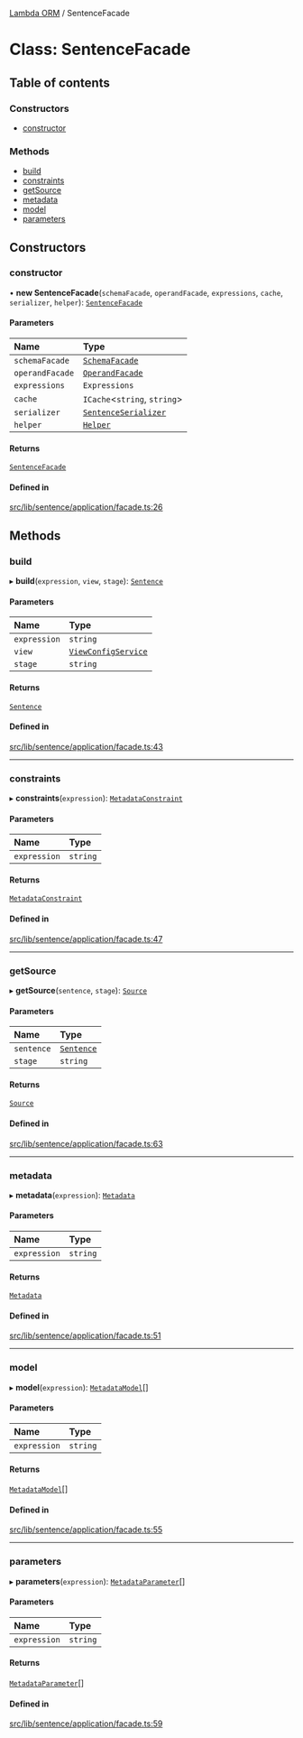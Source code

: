 [Lambda ORM](../README.md) / SentenceFacade

# Class: SentenceFacade

## Table of contents

### Constructors

- [constructor](SentenceFacade.md#constructor)

### Methods

- [build](SentenceFacade.md#build)
- [constraints](SentenceFacade.md#constraints)
- [getSource](SentenceFacade.md#getsource)
- [metadata](SentenceFacade.md#metadata)
- [model](SentenceFacade.md#model)
- [parameters](SentenceFacade.md#parameters)

## Constructors

### constructor

• **new SentenceFacade**(`schemaFacade`, `operandFacade`, `expressions`, `cache`, `serializer`, `helper`): [`SentenceFacade`](SentenceFacade.md)

#### Parameters

| Name | Type |
| :------ | :------ |
| `schemaFacade` | [`SchemaFacade`](SchemaFacade.md) |
| `operandFacade` | [`OperandFacade`](OperandFacade.md) |
| `expressions` | `Expressions` |
| `cache` | `ICache`\<`string`, `string`\> |
| `serializer` | [`SentenceSerializer`](../interfaces/SentenceSerializer.md) |
| `helper` | [`Helper`](Helper.md) |

#### Returns

[`SentenceFacade`](SentenceFacade.md)

#### Defined in

[src/lib/sentence/application/facade.ts:26](https://github.com/FlavioLionelRita/lambdaorm/blob/b900e4c6/src/lib/sentence/application/facade.ts#L26)

## Methods

### build

▸ **build**(`expression`, `view`, `stage`): [`Sentence`](Sentence.md)

#### Parameters

| Name | Type |
| :------ | :------ |
| `expression` | `string` |
| `view` | [`ViewConfigService`](ViewConfigService.md) |
| `stage` | `string` |

#### Returns

[`Sentence`](Sentence.md)

#### Defined in

[src/lib/sentence/application/facade.ts:43](https://github.com/FlavioLionelRita/lambdaorm/blob/b900e4c6/src/lib/sentence/application/facade.ts#L43)

___

### constraints

▸ **constraints**(`expression`): [`MetadataConstraint`](../interfaces/MetadataConstraint.md)

#### Parameters

| Name | Type |
| :------ | :------ |
| `expression` | `string` |

#### Returns

[`MetadataConstraint`](../interfaces/MetadataConstraint.md)

#### Defined in

[src/lib/sentence/application/facade.ts:47](https://github.com/FlavioLionelRita/lambdaorm/blob/b900e4c6/src/lib/sentence/application/facade.ts#L47)

___

### getSource

▸ **getSource**(`sentence`, `stage`): [`Source`](../interfaces/Source.md)

#### Parameters

| Name | Type |
| :------ | :------ |
| `sentence` | [`Sentence`](Sentence.md) |
| `stage` | `string` |

#### Returns

[`Source`](../interfaces/Source.md)

#### Defined in

[src/lib/sentence/application/facade.ts:63](https://github.com/FlavioLionelRita/lambdaorm/blob/b900e4c6/src/lib/sentence/application/facade.ts#L63)

___

### metadata

▸ **metadata**(`expression`): [`Metadata`](../interfaces/Metadata.md)

#### Parameters

| Name | Type |
| :------ | :------ |
| `expression` | `string` |

#### Returns

[`Metadata`](../interfaces/Metadata.md)

#### Defined in

[src/lib/sentence/application/facade.ts:51](https://github.com/FlavioLionelRita/lambdaorm/blob/b900e4c6/src/lib/sentence/application/facade.ts#L51)

___

### model

▸ **model**(`expression`): [`MetadataModel`](../interfaces/MetadataModel.md)[]

#### Parameters

| Name | Type |
| :------ | :------ |
| `expression` | `string` |

#### Returns

[`MetadataModel`](../interfaces/MetadataModel.md)[]

#### Defined in

[src/lib/sentence/application/facade.ts:55](https://github.com/FlavioLionelRita/lambdaorm/blob/b900e4c6/src/lib/sentence/application/facade.ts#L55)

___

### parameters

▸ **parameters**(`expression`): [`MetadataParameter`](../interfaces/MetadataParameter.md)[]

#### Parameters

| Name | Type |
| :------ | :------ |
| `expression` | `string` |

#### Returns

[`MetadataParameter`](../interfaces/MetadataParameter.md)[]

#### Defined in

[src/lib/sentence/application/facade.ts:59](https://github.com/FlavioLionelRita/lambdaorm/blob/b900e4c6/src/lib/sentence/application/facade.ts#L59)
